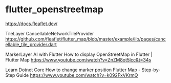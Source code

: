 # flutter_openstreetmap
https://docs.fleaflet.dev/


TileLayer
CancellableNetworkTileProvider
https://github.com/fleaflet/flutter_map/blob/master/example/lib/pages/cancellable_tile_provider.dart


MarkerLayer
AI with Flutter
How to display OpenStreetMap in Flutter | Flutter Map
https://www.youtube.com/watch?v=ZnZM8ot5lcc&t=34s




Learn Dotnet Core
How to change marker position Flutter Map - Step-by-Step Guide
https://www.youtube.com/watch?v=k092FxVKrmQ